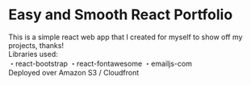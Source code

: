 # Easy and Smooth React Portfolio
This is a simple react web app that I created for myself to show off my projects, thanks!<br/>
Libraries used:<br/>
・react-bootstrap
・react-fontawesome
・emailjs-com
<br/>
Deployed over Amazon S3 / Cloudfront
